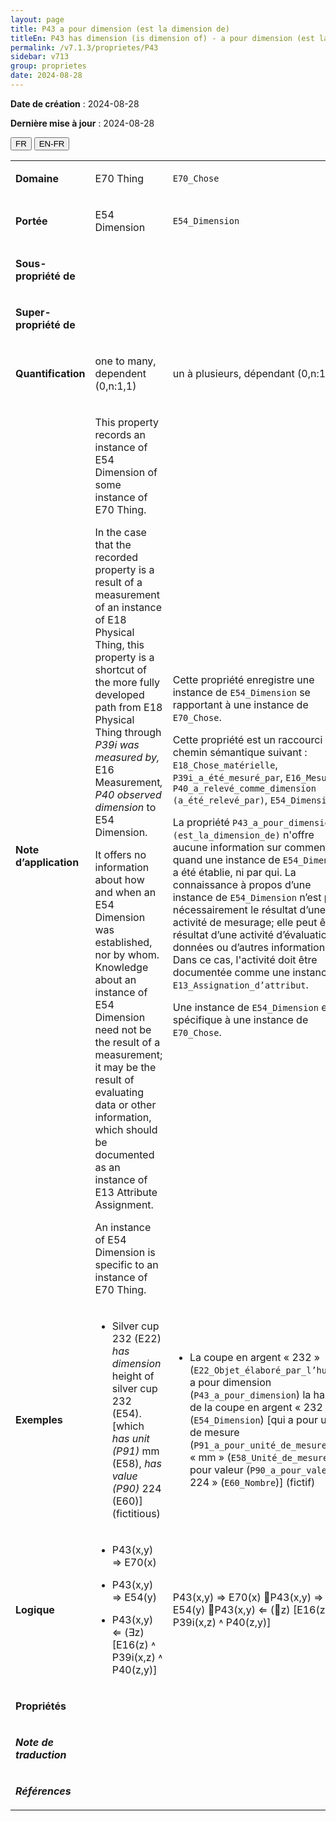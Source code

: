 ```yaml
---
layout: page
title: P43 a pour dimension (est la dimension de)
titleEn: P43 has dimension (is dimension of) - a pour dimension (est la dimension de)
permalink: /v7.1.3/proprietes/P43
sidebar: v713
group: proprietes
date: 2024-08-28
---
```


**Date de création** : 2024-08-28

**Dernière mise à jour** : 2024-08-28

<div class="lang-buttons">
 <button id="fr" class="activate">FR</button>
 <button id="en-fr">EN-FR</button>
</div>

<table>
<tbody>
<tr>
<td><p><strong>Domaine</strong></p></td>
<td class="en">
<p>E70 Thing</p>
</td>
<td>
<p><code class="language-plaintext highlighter-rouge">E70_Chose</code></p>
</td>
</tr>
<tr>
<td><p><strong>Portée</strong></p></td>
<td class="en">
<p>E54 Dimension</p>
</td>
<td>
<p><code class="language-plaintext highlighter-rouge">E54_Dimension</code></p>
</td>
</tr>
<tr>
<td><p><strong>Sous-propriété de</strong></p></td>
<td class="en">
</td>
<td>
</td>
</tr>
<tr>
<td><p><strong>Super-propriété de</strong></p></td>
<td class="en">
</td>
<td>
<p><code class="language-plaintext highlighter-rouge"></code></p>
</td>
</tr>
<tr>
<td><p><strong>Quantification</strong></p></td>
<td class="en">
<p>one to many, dependent (0,n:1,1)</p>
</td>
<td>
<p>un à plusieurs, dépendant (0,n:1,1)</p>
</td>
</tr>
<tr>
<td><p><strong>Note d’application</strong></p></td>
<td class="en">
<p>This property records an instance of E54 Dimension of some instance of E70 Thing.</p>
<p>In the case that the recorded property is a result of a measurement of an instance of E18 Physical Thing, this property is a shortcut of the more fully developed path from E18 Physical Thing<em> </em>through<em> P39i was measured by, </em>E16 Measurement<em>, P40 observed dimension </em>to<em> </em>E54 Dimension. </p>
<p>It offers no information about how and when an E54 Dimension was established, nor by whom. Knowledge about an instance of E54 Dimension need not be the result of a measurement; it may be the result of evaluating data or other information, which should be documented as an instance of E13 Attribute Assignment. </p>
<p>An instance of E54 Dimension is specific to an instance of E70 Thing.</p>
</td>
<td>
<p>Cette propriété enregistre une instance de <code class="language-plaintext highlighter-rouge">E54_Dimension</code> se rapportant à une instance de <code class="language-plaintext highlighter-rouge">E70_Chose</code>.</p>
<p>Cette propriété est un raccourci du chemin sémantique suivant : <code class="language-plaintext highlighter-rouge">E18_Chose_matérielle</code>, <code class="language-plaintext highlighter-rouge">P39i_a_été_mesuré_par</code>, <code class="language-plaintext highlighter-rouge">E16_Mesurage</code>, <code class="language-plaintext highlighter-rouge">P40_a_relevé_comme_dimension (a_été_relevé_par)</code>, <code class="language-plaintext highlighter-rouge">E54_Dimension</code>. </p>
<p>La propriété <code class="language-plaintext highlighter-rouge">P43_a_pour_dimension (est_la_dimension_de)</code> n'offre aucune information sur comment et quand une instance de <code class="language-plaintext highlighter-rouge">E54_Dimension</code> a été établie, ni par qui. La connaissance à propos d’une instance de <code class="language-plaintext highlighter-rouge">E54_Dimension</code> n’est pas nécessairement le résultat d’une activité de mesurage; elle peut être le résultat d’une activité d’évaluation de données ou d’autres informations. Dans ce cas, l'activité doit être documentée comme une instance de <code class="language-plaintext highlighter-rouge">E13_Assignation_d’attribut</code>.</p>
<p>Une instance de <code class="language-plaintext highlighter-rouge">E54_Dimension</code> est spécifique à une instance de <code class="language-plaintext highlighter-rouge">E70_Chose</code>.   </p>
</td>
</tr>
<tr>
<td><p><strong>Exemples</strong></p></td>
<td class="en">
<ul>
<li><p>Silver cup 232 (E22) <em>has dimension</em> height of silver cup 232 (E54). [which <em>has unit (P91)</em> mm (E58),<em> has value (P90)</em> 224 (E60)] (fictitious) </p>
</li>
</ul>
</td>
<td>
<ul>
<li><p>La coupe en argent « 232 » (<code class="language-plaintext highlighter-rouge">E22_Objet_élaboré_par_l’humain</code>) a pour dimension (<code class="language-plaintext highlighter-rouge">P43_a_pour_dimension</code>) la hauteur de la coupe en argent « 232 » (<code class="language-plaintext highlighter-rouge">E54_Dimension</code>) [qui a pour unité de mesure (<code class="language-plaintext highlighter-rouge">P91_a_pour_unité_de_mesure</code>) « mm » (<code class="language-plaintext highlighter-rouge">E58_Unité_de_mesure</code>) et pour valeur (<code class="language-plaintext highlighter-rouge">P90_a_pour_valeur</code>) « 224 » (<code class="language-plaintext highlighter-rouge">E60_Nombre</code>)] (fictif)</p>
</li>
</ul>
</td>
</tr>
<tr>
<td><p><strong>Logique</strong></p></td>
<td class="en">
<ul>
<li><p>P43(x,y) ⇒ E70(x)</p>
</li>
<li><p>P43(x,y) ⇒ E54(y)</p>
</li>
<li><p>P43(x,y) ⇐ (∃z) [E16(z) ˄ P39i(x,z) ˄ P40(z,y)]</p>
</li>
</ul>
</td>
<td>
<p>P43(x,y) ⇒ E70(x) P43(x,y) ⇒ E54(y) P43(x,y) ⇐ (∃z) [E16(z) ˄ P39i(x,z) ˄ P40(z,y)]</p>
</td>
</tr>
<tr>
<td><p><strong>Propriétés</strong></p></td>
<td class="en">
</td>
<td>
</td>
</tr>
<tr>
<td><p><strong><em>Note de traduction</em></strong></p></td>
<td colspan="2">
</td>
</tr>
<tr>
<td><p><strong><em>Références</em></strong></p></td>
<td colspan="2">
<p><em></em></p>
</td>
</tr>
</tbody>
</table>
